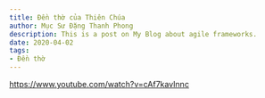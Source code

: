 ```yaml
---
title: Đền thờ của Thiên Chúa
author: Mục Sư Đặng Thanh Phong
description: This is a post on My Blog about agile frameworks.
date: 2020-04-02
tags:
- Đền thờ
---
```


https://www.youtube.com/watch?v=cAf7kavInnc

